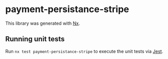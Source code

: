 # payment-persistance-stripe

This library was generated with [Nx](https://nx.dev).

## Running unit tests

Run `nx test payment-persistance-stripe` to execute the unit tests via [Jest](https://jestjs.io).
